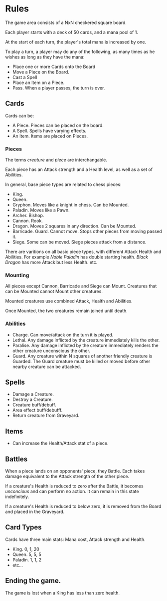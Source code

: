 # Rules

The game area consists of a NxN checkered square board.

Each player starts with a deck of 50 cards, and a mana pool of 1.

At the start of each turn, the player's total mana is increased by one.

To play a turn, a player may do any of the following, as many times as he wishes as long as they have the mana:

* Place one or more Cards onto the Board
* Move a Piece on the Board.
* Cast a Spell
* Place an Item on a Piece.
* Pass. When a player passes, the turn is over.

## Cards

Cards can be:
* A Piece. Pieces can be placed on the board.
* A Spell. Spells have varying effects.
* An Item. Items are placed on Pieces.

### Pieces

The terms _creature_ and _piece_ are interchangable.

Each piece has an Attack strength and a Health level, as well as a set of Abilities.

In general, base piece types are related to chess pieces:
* King.
* Queen.
* Gryphon. Moves like a knight in chess. Can be Mounted.
* Paladin. Moves like a Pawn.
* Archer. Bishop.
* Cannon. Rook. 
* Dragon. Moves 2 squares in any direction. Can be Mounted.
* Barricade. Guard. Cannot move. Stops other pieces from moving passed it.
* Siege. Some can be moved. Siege pieces attack from a distance.

There are varitions on all basic piece types, with different Attack Health and Abilities. For example _Noble Paladin_ has double starting health. _Black Dragon_ has more Attack but less Health. etc.

### Mounting

All pieces except Cannon, Barricade and Siege can Mount. Creatures that can be Mounted cannot Mount other creatures.

Mounted creatures use combined Attack, Health and Abilities.

Once Mounted, the two creatures remain joined until death.

### Abilities

* Charge. Can move/attack on the turn it is played.
* Lethal. Any damage inflicted by the creature immediately kills the other.
* Paralise. Any damage inflicted by the creature immediately renders the other creature unconscious the other.
* Guard. Any creature within N squares of another friendly creature is Guarded. The Guard creature must be killed or moved before other nearby creature can be attacked.

## Spells

* Damage a Creature.
* Destroy a Creature.
* Creature buff/debuff.
* Area effect buff/debufff.
* Return creature from Graveyard.

## Items
* Can increase the Health/Attack stat of a piece.

## Battles

When a piece lands on an opponents' piece, they Battle. Each takes damage equivalent to the Attack strength of the other piece.

If a creature's Health is reduced to zero after the Battle, it becomes _unconcious_ and can perform no action. It can remain in this state indefinitely.

If a creature's Health is reduced to below zero, it is removed from the Board and placed in the Graveyard.

## Card Types

Cards have three main stats: Mana cost, Attack strength and Health.

* King. 0, 1, 20
* Queen. 5, 5, 5
* Paladin. 1, 1, 2
* etc...

## Ending the game.

The game is lost when a King has less than zero health.


